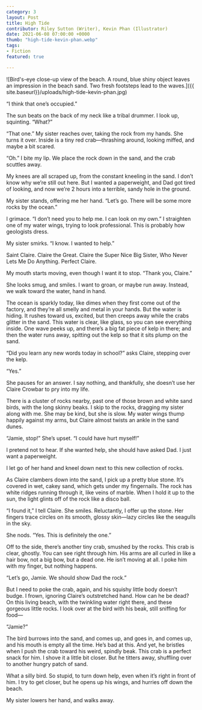 ```yaml
---
category: 3
layout: Post
title: High Tide
contributor: Riley Sutton (Writer), Kevin Phan (Illustrator)
date: 2021-06-08 07:00:00 +0000
thumb: "high-tide-kevin-phan.webp"
tags: 
- Fiction
featured: true

---
```


![Bird&apos;s-eye close-up view of the beach. A round, blue shiny object leaves an impression in the beach sand. Two fresh footsteps lead to the waves.]({{ site.baseurl}}/uploads/high-tide-kevin-phan.jpg)

“I think that one’s occupied.”

The sun beats on the back of my neck like a tribal drummer. I look up, squinting. “What?”

“That one.” My sister reaches over, taking the rock from my hands. She turns it
over. Inside is a tiny red crab—thrashing around, looking miffed, and maybe a bit
scared.

“Oh.” I bite my lip. We place the rock down in the sand, and the crab scuttles
away.

My knees are all scraped up, from the constant kneeling in the sand. I don’t know
why we’re still out here. But I wanted a paperweight, and Dad got tired of looking, and
now we’re 2 hours into a terrible, sandy hole in the ground.

My sister stands, offering me her hand. “Let’s go. There will be some more rocks
by the ocean.”

I grimace. “I don’t need you to help me. I can look on my own.” I straighten one of
my water wings, trying to look professional. This is probably how geologists dress.

My sister smirks. “I know. I wanted to help.”

Saint Claire. Claire the Great. Claire the Super Nice Big Sister, Who Never Lets
Me Do Anything. Perfect Claire.

My mouth starts moving, even though I want it to stop. “Thank you, Claire.”

She looks smug, and smiles. I want to groan, or maybe run away. Instead, we
walk toward the water, hand in hand.

The ocean is sparkly today, like dimes when they first come out of the factory,
and they’re all smelly and metal in your hands. But the water is hiding. It rushes toward
us, excited, but then creeps away while the crabs glitter in the sand. This water is clear,
like glass, so you can see everything inside. One wave peeks up, and there’s a big fat
piece of kelp in there; and then the water runs away, spitting out the kelp so that it sits
plump on the sand.

“Did you learn any new words today in school?” asks Claire, stepping over the
kelp.

“Yes.”

She pauses for an answer. I say nothing, and thankfully, she doesn’t use her
Claire Crowbar to pry into my life.

There is a cluster of rocks nearby, past one of those brown and white sand birds,
with the long skinny beaks. I skip to the rocks, dragging my sister along with me. She
may be kind, but she is slow. My water wings thump happily against my arms, but Claire
almost twists an ankle in the sand dunes.

“Jamie, stop!” She’s upset. “I could have hurt myself!”

I pretend not to hear. If she wanted help, she should have asked Dad. I just want
a paperweight.

I let go of her hand and kneel down next to this new collection of rocks.

As Claire clambers down into the sand, I pick up a pretty blue stone. It’s covered
in wet, cakey sand, which gets under my fingernails. The rock has white ridges running
through it, like veins of marble. When I hold it up to the sun, the light glints off of the
rock like a disco ball.

“I found it,” I tell Claire. She smiles. Reluctantly, I offer up the stone. Her fingers
trace circles on its smooth, glossy skin—lazy circles like the seagulls in the sky.

She nods. “Yes. This is definitely the one.”

Off to the side, there’s another tiny crab, smushed by the rocks. This crab is
clear, ghostly. You can see right through him. His arms are all curled in like a hair bow,
not a big bow, but a dead one. He isn’t moving at all. I poke him with my finger, but
nothing happens.

“Let’s go, Jamie. We should show Dad the rock.”

But I need to poke the crab, again, and his squishy little body doesn’t budge. I
frown, ignoring Claire’s outstretched hand. How can he be dead? On this living beach,
with the twinkling water right there, and these gorgeous little rocks. I look over at the
bird with his beak, still sniffing for food—

“Jamie?”

The bird burrows into the sand, and comes up, and goes in, and comes up, and
his mouth is empty all the time. He’s bad at this. And yet, he bristles when I push the
crab toward his weird, spindly beak. This crab is a perfect snack for him. I shove it a
little bit closer. But he titters away, shuffling over to another hungry patch of sand.

What a silly bird. So stupid, to turn down help, even when it’s right in front of him.
I try to get closer, but he opens up his wings, and hurries off down the beach.

My sister lowers her hand, and walks away.